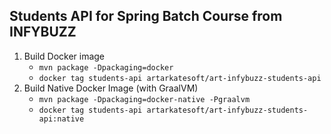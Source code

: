 ## Students API for Spring Batch Course from INFYBUZZ

1. Build Docker image
    - `mvn package -Dpackaging=docker`
    - `docker tag students-api artarkatesoft/art-infybuzz-students-api`
2. Build Native Docker Image (with GraalVM)
    - `mvn package -Dpackaging=docker-native -Pgraalvm`
    - `docker tag students-api artarkatesoft/art-infybuzz-students-api:native`